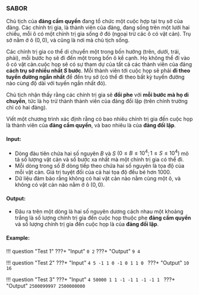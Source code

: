### SABOR
Chủ tịch của **đảng cầm quyền** đang tổ chức một cuộc hợp tại trụ sở của đảng. Các chính trị gia, là thành viên của đảng, đang sống trên một lưới hai chiều, mỗi ô có một chính trị gia sống ở đó (ngoại trừ các ô có vật cản). Trụ sở nằm ở ô $(0, 0)$, và cũng là nơi mà chủ tịch sống.

Các chính trị gia co thể di chuyển một trong bốn hướng (trên, dưới, trái, phải), mỗi bước họ sẽ đi đến một trong bốn ô kề cạnh. Họ không thể đi vào ô có vật cản.cuộc họp sẽ có sự tham dự của tất cả các thành viên của đảng **cách trụ sở nhiều nhất $S$ bước**. Mỗi thành viên tới cuộc họp sẽ phải **đi theo tuyến đường ngắn nhất** để đến trụ sở (có thể đi theo bất kỳ tuyến đường nào cùng độ dài với tuyến ngắn nhất đó). 

Chủ tịch nhận thấy rằng các chính trị gia sẽ **đổi phe** với **mỗi bước mà họ di chuyển**, tức là họ trử thành thành viên của đảng đổi lập (trên chính trường chỉ có hai đảng).

Viết một chương trình xác định rằng có bao nhiêu chính trị gia đến cuộc họp là thành viên của **đảng cầm quyền**, và bao nhiêu là của **đảng đối lập**.

#### Input: 
- Dòng đàu tiên chứa hai số nguyên $B$ và $S$ $(0 \le B \le 10^4; 1 \le S \le 10^4)$ mô tả số lượng vật cản và số bước xa nhất mà một chính trị gia có thể đi.
- Mỗi dòng trong số $B$ dòng tiếp theo chứa hai số nguyên là tọa độ của mỗi vật cản. Giá trị tuyệt đối của cả hai tọa độ đều bé hơn $1000$.
- Dữ liệu đảm bảo rằng không có hai vật cản nào nằm cùng một ô, và không có vật cản nào nằm ở ô $(0, 0)$.
  

#### Output: 
- Đâu ra trên một dòng là hai số nguyên dương cách nhau một khoảng trắng là số lượng chính trị gia đến cuộc họp thuộc phe **đảng cầm quyền** và số lượng chính trị gia đến cuộc họp là của **đảng đối lập**.


#### Example:

!!! question "Test 1"
    ???+ "Input"
        ```
        0 2
        ```
    ???+ "Output"
        ```
        9 4
        ```

!!! question "Test 2"
    ???+ "Input"
        ```
        4 5
        -1 1
        0 -1
        0 1
        1 0 
        ```
    ???+ "Output"
        ```
        10 16
        ```

!!! question "Test 3"
    ???+ "Input"
        ```
        4 50000
        1 1
        -1 -1
        1 -1
        -1 1 
        ```
    ???+ "Output"
        ```
        2500099997 2500000000
        ```